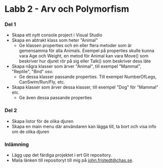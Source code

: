 ﻿# Labb 2 - Arv och Polymorfism
### Del 1
* Skapa ett nytt console project i Visual Studio
* Skapa en abtrakt klass som heter "Animal"
	* Ge klassen properties och en eller flera metoder som är gemensamma för alla Animals. Exempel på properties skulle kunna vara Age och Weight, en metod för Animal kan vara Move() som beskriver hur djuret rör på sig eller Talk() som beskriver dess läte
* Skapa några klasser som ärver "Animal", till exempel "Mammal", "Reptile", "Bird" osv.
	* Ge dessa klasser passande properties. Till exempel NumberOfLegs, CanSwim/Run/Fly,  etc.
* Skapa klasser som ärver dessa klasser, till exempel "Dog" för "Mammal" etc.
	* Ge även dessa passande properties

### Del 2
* Skapa listor för de olika djuren
* Skapa en main menu där användaren kan lägga till, ta bort och visa info om de olika djuren

### Inlämning
* Lägg upp det färdiga projektet i ert Git repository.
* Maila länken till repositoryt till mig på john.fristedt@chas.se.